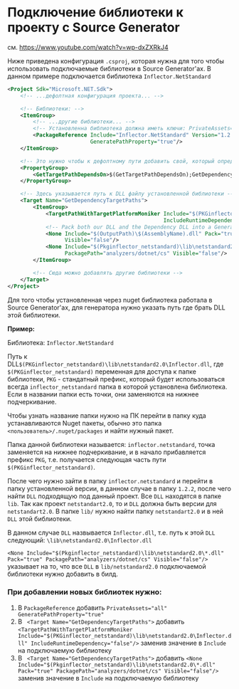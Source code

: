 # Подключение библиотеки к проекту с Source Generator
см. https://www.youtube.com/watch?v=wp-dxZXRkJ4

Ниже приведена конфигурация `.csproj`, которая нужна для того чтобы использовать подключаемые библиотеки
в Source Generator'ах. В данном примере подключается библиотека `Inflector.NetStandard`
```xml
<Project Sdk="Microsoft.NET.Sdk">
    <!-- ...дефолтная конфигурация проекта... -->

    <!-- Библиотеки: -->
    <ItemGroup>
        <!-- ...другие библиотеки... -->
        <!-- Установленна библиотека должна иметь ключи: PrivateAssets="all" GeneratePathProperty="true" -->
        <PackageReference Include="Inflector.NetStandard" Version="1.2.2" PrivateAssets="all"
                          GeneratePathProperty="true"/>
    </ItemGroup>

    <!-- Это нужно чтобы к дефолтному пути добавить свой, который определен ниже -->
    <PropertyGroup>
        <GetTargetPathDependsOn>$(GetTargetPathDependsOn);GetDependencyTargetPaths</GetTargetPathDependsOn>
    </PropertyGroup>

    <!-- Здесь указывается путь к DLL файлу установленной библиотеки -->
    <Target Name="GetDependencyTargetPaths">
        <ItemGroup>
            <TargetPathWithTargetPlatformMoniker Include="$(PKGinflector_netstandard)\lib\netstandard2.0\Inflector.dll"
                                                 IncludeRuntimeDependency="false"/>
            <!-- Pack both our DLL and the Dependency DLL into a Generated Nuget Package -->
            <None Include="$(OutputPath)\$(AssemblyName).dll" Pack="true" PackagePath="analyzers/dotnet/cs"
                  Visible="false"/>
            <None Include="$(Pkginflector_netstandard)\lib\netstandard2.0\*.dll" Pack="true"
                  PackagePath="analyzers/dotnet/cs" Visible="false"/>
        </ItemGroup>

        <!-- Сюда можно добавлять другие библиотеки -->
    </Target>
</Project>
```

Для того чтобы установленная через nuget библиотека работала в Source Generator'ах, для генератора
нужно указать путь где брать DLL этой библиотеки.

**Пример:**

Библиотека: `Inflector.NetStandard`

Путь к DLL`$(PKGinflector_netstandard)\lib\netstandard2.0\Inflector.dll`,
где `$(PKGinflector_netstandard)` переменная для доступа к папке библиотеки, `PKG` - стандатный
префикс, который будет использоваться всегда `inflector_netstandard` папка в которой установлена библиотека.
Если в названии папки есть точки, они заменяются на нижнее подчеркивание.

Чтобы узнать название папки нужно на ПК перейти в папку куда устанавливаются Nuget пакеты, обычно это
папка `<пользователь>/.nuget/packages` и найти нужный пакет.

Папка данной библиотеки называется: `inflector.netstandard`, точка заменяется на нижнее подчеркивание,
и в начало прибавляется префикс `PKG`, т.е. получается следующая часть пути `$(PKGinflector_netstandard)`.

После чего нужно зайти в папку `inflector.netstandard` и перейти в папку установленной версии, в данном случае
в папку `1.2.2`, после чего найти `DLL` подходящую под данный проект. Все `DLL` находятся в папке `lib`.
Так как проект `netstandart2.0`, то и `DLL` должна быть версии для `netstandart2.0`.
В папке `lib/` нужно найти папку `netstandart2.0` и в ней `DLL` этой библиотеки.

В данном случае `DLL` назвывается `Inflector.dll`, т.е. путь к этой `DLL` следующий:
`\lib\netstandard2.0\Inflector.dll`


`<None Include="$(Pkginflector_netstandard)\lib\netstandard2.0\*.dll" Pack="true"
PackagePath="analyzers/dotnet/cs" Visible="false"/>` указывает на то, что все `DLL` в `lib/netstandard2.0`
подключаемой библиотеки нужно добавить в билд.

### При добавлении новых библиотек нужно:
1. В `PackageReference` добавить `PrivateAssets="all" GeneratePathProperty="true"`
2. В ` <Target Name="GetDependencyTargetPaths">` добавить 
   `<TargetPathWithTargetPlatformMoniker Include="$(PKGinflector_netstandard)\lib\netstandard2.0\Inflector.dll" IncludeRuntimeDependency="false"/>`
    заменив значение в `Include` на подключаемую библиотеку
3. В ` <Target Name="GetDependencyTargetPaths">` добавить 
   `<None Include="$(Pkginflector_netstandard)\lib\netstandard2.0\*.dll" Pack="true" PackagePath="analyzers/dotnet/cs" Visible="false"/>`
    заменив значение в `Include` на подключаемую библиотеку